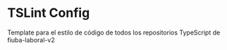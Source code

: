 # TSLint Config

Template para el estilo de código de todos los repositorios TypeScript de fiuba-laboral-v2

